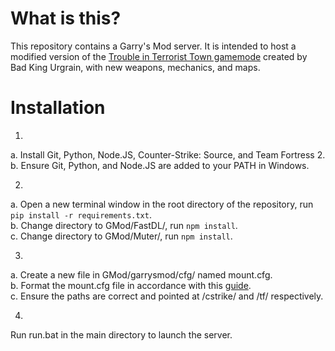 # What is this?
This repository contains a Garry's Mod server. It is intended to host a modified version of the [Trouble in Terrorist Town gamemode](https://www.troubleinterroristtown.com/) created by Bad King Urgrain, with new weapons, mechanics, and maps.

# Installation
1)
a. Install Git, Python, Node.JS, Counter-Strike: Source, and Team Fortress 2.\
b. Ensure Git, Python, and Node.JS are added to your PATH in Windows.

2)
a. Open a new terminal window in the root directory of the repository, run `pip install -r requirements.txt`.\
b. Change directory to GMod/FastDL/, run `npm install`.\
c. Change directory to GMod/Muter/, run `npm install`.

3)
a. Create a new file in GMod/garrysmod/cfg/ named mount.cfg.\
b. Format the mount.cfg file in accordance with this [guide](https://wiki.facepunch.com/gmod/Mounting_Content_on_a_Dedicated_Server).\
c. Ensure the paths are correct and pointed at /cstrike/ and /tf/ respectively.

4)
Run run.bat in the main directory to launch the server.
